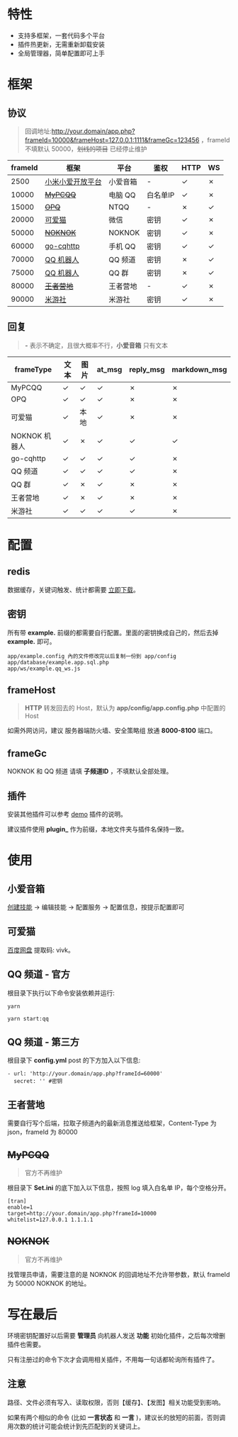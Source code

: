 # 特性

* 支持多框架，一套代码多个平台
* 插件热更新，无需重新卸载安装
* 全局管理器，简单配置即可上手

# 框架

## 协议
> 回调地址:http://your.domain/app.php?frameId=10000&frameHost=127.0.0.1:1111&frameGc=123456 ，frameId 不填默认 50000，~~划线的项目~~ 已经停止维护

| frameId | 框架                                                                                                   | 平台     | 鉴权     | HTTP | WS |
|---------|--------------------------------------------------------------------------------------------------------|----------|----------|------|----|
| 2500    | [小米小爱开放平台](https://developers.xiaoai.mi.com)                                                    | 小爱音箱  | -       | ✓    | ✗  |
| 10000   | ~~[MyPCQQ](https://www.mypcqq.cc)~~                                                                    | 电脑 QQ  | 白名单IP | ✓    | ✗  |
| 15000   | ~~[OPQ](https://docs.opqbot.com)~~                                                                     | NTQQ     | -       | ✗    | ✓  |
| 20000   | [可爱猫](http://www.keaimao.com.cn/forum.php)                                                           | 微信     | 密钥    | ✓    | ✗  |
| 50000   | ~~[NOKNOK](https://bot-docs.github.io/pages/events/1_callback.html)~~                                  | NOKNOK   | 密钥    | ✓    | ✗  |
| 60000   | [go-cqhttp](https://github.com/Mrs4s/go-cqhttp/blob/master/docs/guild.md)                              | 手机 QQ  | 密钥     | ✓    | ✓  |
| 70000   | [QQ 机器人](https://qun.qq.com/qqweb/qunpro/share?_wv=3&_wwv=128&inviteCode=1d9lY8&from=181074&biz=ka) | QQ 频道  | 密钥     | ✗    | ✓  |
| 75000   | [QQ 机器人](https://qun.qq.com/qqweb/qunpro/share?_wv=3&_wwv=128&inviteCode=1d9lY8&from=181074&biz=ka) | QQ 群    | 密钥     | ✗    | ✓  |
| 80000   | ~~[王者营地](https://pvp.qq.com)~~                                                                         | 王者营地 | -        | ✓    | ✗  |
| 90000   | [米游社](https://webstatic.mihoyo.com/vila/bot/doc)                                                    | 米游社   | 密钥     | ✓    | ✗  |

## 回复
> **-** 表示不确定，且很大概率不行，**小爱音箱** 只有文本

| frameType     | 文本 | 图片 | at_msg | reply_msg | markdown_msg |
|---------------|------|------|--------|-----------|--------------|
| MyPCQQ        | ✓    | ✓    | ✓      | ✗         | ✗            |
| OPQ           | ✓    | ✓    | ✓      | ✗         | ✗            |
| 可爱猫        | ✓    | 本地 | ✓      | ✗         | ✗            |
| NOKNOK 机器人 | ✓    | ✗    | ✓      | ✓         | ✓            |
| go-cqhttp     | ✓    | ✓    | ✓      | ✓         | ✗            |
| QQ 频道       | ✓    | ✓    | ✓      | ✓         | ✗            |
| QQ 群         | ✓    | ✗    | ✓      | ✗         | ✗            |
| 王者营地      | ✓    | ✗    | ✓      | ✗         | ✗            |
| 米游社        | ✓    | ✓    | ✓      | ✓         | ✗            |

# 配置

## redis

数据缓存，关键词触发、统计都需要 [立即下载](https://redis.io/download)。

## 密钥

所有带 **example.** 前缀的都需要自行配置。里面的密钥换成自己的，然后去掉 **example.** 即可。

```
app/example.config 內的文件修改完以后复制一份到 app/config
app/database/example.app.sql.php
app/ws/example.qq_ws.js
```

## frameHost
> **HTTP** 转发回去的 Host，默认为 **app/config/app.config.php** 中配置的 Host

如需外网访问，建议 服务器端防火墙、安全策略组 放通 **8000-8100** 端口。

## frameGc

NOKNOK 和 QQ 频道 请填 **子频道ID** ，不填默认全部处理。

## 插件

安装其他插件可以参考 [demo](https://jmglsi.coding.net/public/bot.91m.top/plugin_demo/git/files) 插件的说明。

建议插件使用 **plugin_** 作为前缀，本地文件夹与插件名保持一致。

# 使用

## 小爱音箱

[创建技能](https://developers.xiaoai.mi.com/skills/create/list) -> 编辑技能 -> 配置服务 -> 配置信息，按提示配置即可

## 可爱猫

[百度网盘](https://pan.baidu.com/s/1f1vk49VvCOLSzKqrUSQOzw) 提取码: vivk。

## QQ 频道 - 官方

根目录下执行以下命令安装依赖并运行:

```
yarn

yarn start:qq
```

## QQ 频道 - 第三方

根目录下 **config.yml** post 的下方加入以下信息:

```
- url: 'http://your.domain/app.php?frameId=60000'
  secret: '' #密钥
```

## 王者营地

需要自行写个后端，拉取子频道內的最新消息推送给框架，Content-Type 为 json，frameId 为 80000

## ~~MyPCQQ~~
> 官方不再维护

根目录下 **Set.ini** 的底下加入以下信息，按照 log 填入白名单 IP，每个空格分开。

```
[tran]
enable=1
target=http://your.domain/app.php?frameId=10000
whitelist=127.0.0.1 1.1.1.1
```

## ~~NOKNOK~~
> 官方不再维护

找管理员申请，需要注意的是 NOKNOK 的回调地址不允许带参数，默认 frameId 为 50000 NOKNOK 的地址。

# 写在最后

环境密钥配置好以后需要 **管理员** 向机器人发送 **功能** 初始化插件，之后每次增删插件也需要。

只有注册过的命令下次才会调用相关插件，不用每一句话都轮询所有插件了。

## 注意

路径、文件必须有写入、读取权限，否则【缓存】、【发图】相关功能受到影响。

如果有两个相似的命令 (比如 **一言状态** 和 **一言** )，建议长的放短的前面，否则调用次数的统计可能会统计到先匹配到的关键词上。